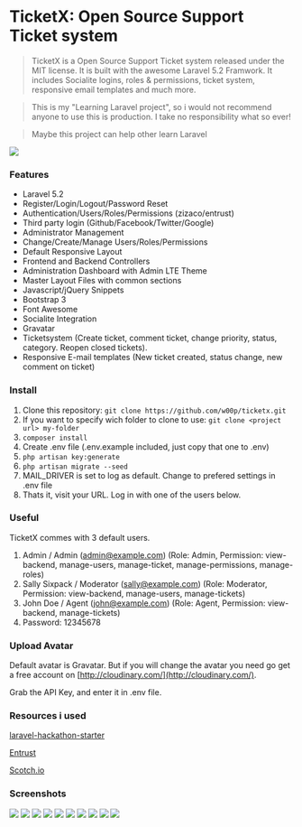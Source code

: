 TicketX: Open Source Support Ticket system
============================================
> TicketX is a Open Source Support Ticket system released under the MIT license. It is built with the awesome Laravel 5.2 Framwork. It includes Socialite logins, roles & permissions, ticket system, responsive email templates and much more.



> This is my "Learning Laravel project", so i would not recommend anyone to use this is production. I take no responsibility what so ever!


> Maybe this project can help other learn Laravel


![](https://raw.githubusercontent.com/w00p/ticketx/master/public/screenshot/2.png)

### Features

* Laravel 5.2
* Register/Login/Logout/Password Reset
* Authentication/Users/Roles/Permissions (zizaco/entrust)
* Third party login (Github/Facebook/Twitter/Google)
* Administrator Management
* Change/Create/Manage Users/Roles/Permissions
* Default Responsive Layout
* Frontend and Backend Controllers
* Administration Dashboard with Admin LTE Theme
* Master Layout Files with common sections
* Javascript/jQuery Snippets
* Bootstrap 3
* Font Awesome
* Socialite Integration
* Gravatar
* Ticketsystem (Create ticket, comment ticket, change priority, status, category. Reopen closed tickets).
* Responsive E-mail templates (New ticket created, status change, new comment on ticket)

### Install

1. Clone this repository: ```git clone https://github.com/w00p/ticketx.git ``` 
2. If you want to specify wich folder to clone to use: ```git clone <project url> my-folder```
3. ```composer install```
4. Create .env file (.env.example included, just copy that one to .env)
5. ```php artisan key:generate```
6. ```php artisan migrate --seed```
7. MAIL_DRIVER is set to log as default. Change to prefered settings in .env file
9. Thats it, visit your URL. Log in with one of the users below.

### Useful

TicketX commes with 3 default users. 
1. Admin / Admin (admin@example.com) (Role: Admin, Permission: view-backend, manage-users, manage-ticket, manage-permissions, manage-roles)
2. Sally Sixpack / Moderator (sally@example.com) (Role: Moderator, Permission: view-backend, manage-users, manage-tickets)
3. John Doe / Agent (john@example.com) (Role: Agent, Permission: view-backend, manage-tickets)
4. Password: 12345678

### Upload Avatar 

Default avatar is Gravatar. But if you will change the avatar you need go get a free account on [http://cloudinary.com/](http://cloudinary.com/).


Grab the API Key, and enter it in .env file.

### Resources i used

[laravel-hackathon-starter](https://github.com/unicodeveloper/laravel-hackathon-starter)


[Entrust](https://github.com/Zizaco/entrust)


[Scotch.io](https://scotch.io/tutorials/build-a-support-ticket-application-with-laravel-part-1)

### Screenshots

![](https://raw.githubusercontent.com/w00p/ticketx/master/public/screenshot/1.png)
![](https://raw.githubusercontent.com/w00p/ticketx/master/public/screenshot/3.png)
![](https://raw.githubusercontent.com/w00p/ticketx/master/public/screenshot/4.png)
![](https://raw.githubusercontent.com/w00p/ticketx/master/public/screenshot/5.png)
![](https://raw.githubusercontent.com/w00p/ticketx/master/public/screenshot/6.png)
![](https://raw.githubusercontent.com/w00p/ticketx/master/public/screenshot/7.png)
![](https://raw.githubusercontent.com/w00p/ticketx/master/public/screenshot/8.png)
![](https://raw.githubusercontent.com/w00p/ticketx/master/public/screenshot/9.png)
![](https://raw.githubusercontent.com/w00p/ticketx/master/public/screenshot/10.png)
![](https://raw.githubusercontent.com/w00p/ticketx/master/public/screenshot/12.png)
